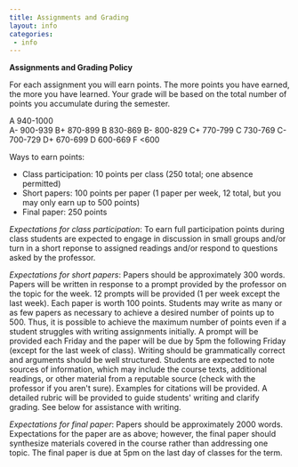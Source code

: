 ```yaml
---
title: Assignments and Grading
layout: info
categories:
 - info
---
```


**Assignments and Grading Policy**

For each assignment you will earn points. The more points you have earned, the more you have learned. Your grade will be based on the total number of points you accumulate during the semester.

A 940-1000  
A- 900-939
B+ 870-899
B 830-869
B- 800-829
C+ 770-799
C 730-769
C- 700-729
D+ 670-699
D 600-669
F <600

Ways to earn points:

- Class participation: 10 points per class (250 total; one absence permitted)
- Short papers: 100 points per paper (1 paper per week, 12 total, but you may only earn up to 500 points)
- Final paper: 250 points

*Expectations for class participation*: To earn full participation points during class students are expected to engage in discussion in small groups and/or turn in a short reponse to assigned readings and/or respond to questions asked by the professor.

*Expectations for short papers*: Papers should be approximately 300 words. Papers will be written in response to a prompt provided by the professor on the topic for the week. 12 prompts will be provided (1 per week except the last week). Each paper is worth 100 points. Students may write as many or as few papers as necessary to achieve a desired number of points up to 500. Thus, it is possible to achieve the maximum number of points even if a student struggles with writing assignments initially. A prompt will be provided each Friday and the paper will be due by 5pm the following Friday (except for the last week of class). Writing should be grammatically correct and arguments should be well structured. Students are expected to note sources of information, which may include the course texts, additional readings, or other material from a reputable source (check with the professor if you aren't sure). Examples for citations will be provided. A detailed rubric will be provided to guide students' writing and clarify grading. See below for assistance with writing.

*Expectations for final paper*: Papers should be approximately 2000 words. Expectations for the paper are as above; however, the final paper should synthesize materials covered in the course rather than addressing one topic. The final paper is due at 5pm on the last day of classes for the term.
